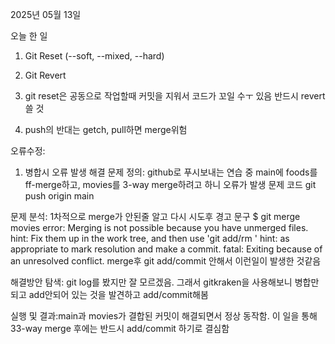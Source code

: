 2025년 05월 13일

오늘 한 일
1. Git Reset (--soft, --mixed, --hard)
2. Git Revert




1. git reset은 공동으로 작업할때 커밋을 지워서 코드가 꼬일 수ㅜ 있음
반드시 revert쓸 것
2. push의 반대는 getch, pull하면 merge위험

오류수정:
1. 병합시 오류 발생 해결
문제 정의: github로 푸시보내는 연습 중 main에 foods를 ff-merge하고, movies를 3-way merge하려고 하니 오류가 발생
문제 코드
git push origin main

문제 분석:
1차적으로 merge가 안된줄 알고 다시 시도후 경고 문구
$ git merge movies
error: Merging is not possible because you have unmerged files.
hint: Fix them up in the work tree, and then use 'git add/rm <file>'
hint: as appropriate to mark resolution and make a commit.
fatal: Exiting because of an unresolved conflict.
merge후 git add/commit 안해서 이런일이 발생한 것같음

해결방안 탐색:
git log를 봤지만 잘 모르겠음. 그래서 gitkraken을 사용해보니 병합만되고 add안되어 있는 것을 발견하고
add/commit해봄

실행 및 결과:main과 movies가 결합된 커밋이 해결되면서 정상 동작함. 이 일을 통해 33-way merge 후에는 
반드시 add/commit 하기로 결심함
